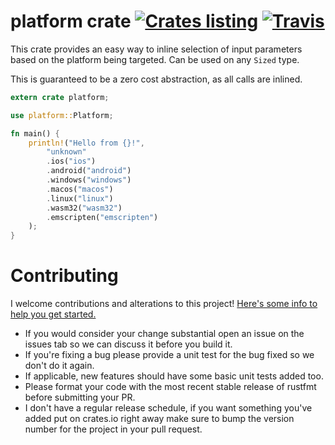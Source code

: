 # platform crate [![Crates listing](https://img.shields.io/crates/v/platform.svg)](https://crates.io/crates/platform) [![Travis](https://travis-ci.com/Xaeroxe/platform.svg?branch=master)](https://travis-ci.com/Xaeroxe/platform)

This crate provides an easy way to inline selection of input parameters
based on the platform being targeted.  Can be used on any `Sized` type.

This is guaranteed to be a zero cost abstraction, as all calls are inlined.

```rust
extern crate platform;

use platform::Platform;

fn main() {
    println!("Hello from {}!", 
        "unknown"
        .ios("ios")
        .android("android")
        .windows("windows")
        .macos("macos")
        .linux("linux")
        .wasm32("wasm32")
        .emscripten("emscripten")
    );
}
```

# Contributing

I welcome contributions and alterations to this project! [Here's some info to help you get started.](https://help.github.com/articles/about-pull-requests/)

- If you would consider your change substantial open an issue on the issues tab so we can discuss it before you build it.
- If you're fixing a bug please provide a unit test for the bug fixed so we don't do it again.
- If applicable, new features should have some basic unit tests added too.
- Please format your code with the most recent stable release of rustfmt before submitting your PR.
- I don't have a regular release schedule, if you want something you've added put on crates.io right away make sure to
bump the version number for the project in your pull request.
